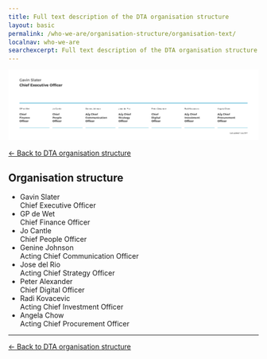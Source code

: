 ```yaml
---
title: Full text description of the DTA organisation structure
layout: basic
permalink: /who-we-are/organisation-structure/organisation-text/
localnav: who-we-are
searchexcerpt: Full text description of the DTA organisation structure as on 1 July 2017.
---
```


![Thumbnail of the DTA organisation structure](/images/DTA_Orgchart_2017_Julyv4.png)

[&larr; Back to DTA organisation structure](/who-we-are/organisation-structure/)

## Organisation structure

<ul class="list-highlighted">
  <li>
    <span>Gavin Slater </span><br>Chief Executive Officer
  </li>
  <li>
    <span>GP de Wet </span><br>Chief Finance Officer
  </li>
  <li>
    <span>Jo Cantle </span><br>Chief People Officer
  </li>
  <li>
    <span>Genine Johnson </span><br>Acting Chief Communication Officer
  </li>
  <li>
    <span>Jose del Rio </span><br>Acting Chief Strategy Officer
  </li>
  <li>
    <span>Peter Alexander </span><br>Chief Digital Officer
  </li>
  <li>
    <span>Radi Kovacevic </span><br>Acting Chief Investment Officer
  </li>
  <li>
    <span>Angela Chow </span><br>Acting Chief Procurement Officer
  </li>
</ul>

<hr />

[&larr; Back to DTA organisation structure](/who-we-are/organisation-structure/)
